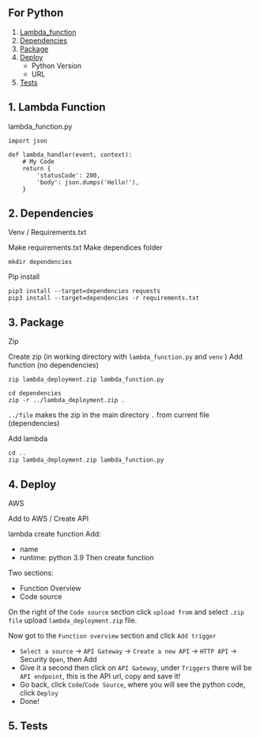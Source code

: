 


## For Python

1. [Lambda_function](#1-lambda-function)
2. [Dependencies](#2-dependencies)
3. [Package](#3-package)
4. [Deploy](#4-deploy)
    - Python Version
    - URL
5. [Tests](#5-tests)




## 1. Lambda Function

lambda_function.py

```
import json

def lambda_handler(event, context):
    # My Code
    return {
        'statusCode': 200,
        'body': json.dumps('Hello!'),
    }

```


## 2. Dependencies
Venv / Requirements.txt


Make requirements.txt
Make dependices folder

```
mkdir dependencies
```

Pip install
```
pip3 install --target=dependencies requests
pip3 install --target=dependencies -r requirements.txt
```


## 3. Package

Zip

Create zip (in working directory with `lambda_function.py` and `venv` )
Add function (no dependencies)
```
zip lambda_deployment.zip lambda_function.py
```


```
cd dependencies
zip -r ../lambda_deployment.zip .
```
`../file` makes the zip in the main directory
`.` from current file (dependencies)

Add lambda
```
cd ..
zip lambda_deployment.zip lambda_function.py
```


## 4. Deploy

AWS

Add to AWS / Create API




lambda
create function
Add:
- name
- runtime: python 3.9
Then create function


Two sections:
- Function Overview
- Code source

On the right of the `Code source` section click `upload from` and select `.zip file` upload `lambda_deployment.zip` file.

Now got to the `Function overview` section and click `Add trigger`
- `Select a source` -> `API Gateway` -> `Create a new API` -> `HTTP API` -> Security `Open`, then Add
- Give it a second then click on `API Gateway`, under `Triggers` there will be `API endpoint`, this is the API url, copy and save it!
- Go back, click `Code`/`Code Source`, where you will see the python code, click `Deploy`
- Done!


## 5. Tests